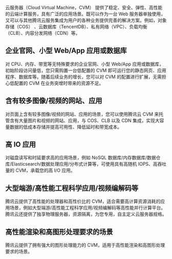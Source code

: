 云服务器（Cloud Virtual Machine，CVM） 提供了稳定、安全、弹性、高性能的云端计算服务，具有广泛的应用场景。既可以作为一台 Web 服务器单独使用，又可以与其他腾讯云服务集成为用户的各种业务提供完善的解决方案。例如，对象存储（COS） 、云数据库（TencentDB）、私有网络（VPC）、负载均衡（CLB）、内容分发网络（CDN）等。

## 企业官网、小型 Web/App 应用或数据库

对 CPU、内存、带宽等无特殊要求的企业官网、小型 Web/App 应用或数据库，初始阶段访问量低，您只需购置一台低配置的 CVM 即可运行您的静态网页、应用程序、数据库等。随着后续业务的增长，您可以对 CVM 的配置进行扩展，无需担心低配置的 CVM 在业务突增时带来的资源不足。

## 含有较多图像/视频的网站、应用

对页面上含有较多图像/视频的网站、应用的场景，您可以使用腾讯云 CVM 来托管含有大量图片和视频的网站、应用，与 COS、CLB 以及 CDN 集成，实现大容量数据的低成本存储并提高可用性、降低延时和带宽成本。

## 高 IO 应用

对磁盘读写和时延要求高的应用场景，例如 NoSQL 数据库/内存数据库/数据仓库/Elasticsearch/数据处理应用/分布式计算等，可使用具有高随机 IOPS、高吞吐量的 CVM，承载您的高 I/O 应用。

## 大型端游/高性能工程科学应用/视频编解码等

腾讯云提供了高性能的处理器和高性价比的 CVM，适合需要高计算资源消耗的应用场景，例如大型端游/高性能工程科学应用/视频编解码等高性能并行计算平台。腾讯云还提供了独享物理服务器，资源隔离，为您专用，自主定义云服务器规格。

## 高性能渲染和高图形处理要求的场景

腾讯云提供了拥有强大的图形处理能力的 CVM，适用于高性能渲染和高图形处理要求的场景。 



